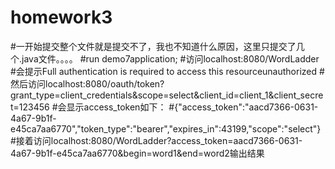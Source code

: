 # homework3
#一开始提交整个文件就是提交不了，我也不知道什么原因，这里只提交了几个.java文件。。。。
#run demo7application;
#访问localhost:8080/WordLadder
#会提示Full authentication is required to access this resourceunauthorized
#然后访问localhost:8080/oauth/token?grant_type=client_credentials&scope=select&client_id=client_1&client_secret=123456
#会显示access_token如下：
#{"access_token":"aacd7366-0631-4a67-9b1f-e45ca7aa6770","token_type":"bearer","expires_in":43199,"scope":"select"}
#接着访问localhost:8080/WordLadder?access_token=aacd7366-0631-4a67-9b1f-e45ca7aa6770&begin=word1&end=word2输出结果
